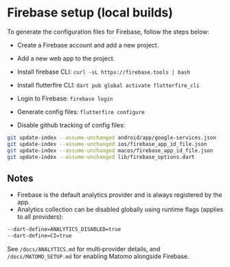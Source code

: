 # Firebase setup (local builds)

To generate the configuration files for Firebase, follow the steps below:

- Create a Firebase account and add a new project.
- Add a new web app to the project.

- Install firebase CLI: `curl -sL https://firebase.tools | bash`
- Install flutterfire CLI: `dart pub global activate flutterfire_cli`
- Login to Firebase: `firebase login`
- Generate config files: `flutterfire configure`
- Disable github tracking of config files:

```bash
git update-index --assume-unchanged android/app/google-services.json
git update-index --assume-unchanged ios/firebase_app_id_file.json
git update-index --assume-unchanged macos/firebase_app_id_file.json
git update-index --assume-unchanged lib/firebase_options.dart
```

## Notes

- Firebase is the default analytics provider and is always registered by the app.
- Analytics collection can be disabled globally using runtime flags (applies to all providers):

```bash
--dart-define=ANALYTICS_DISABLED=true
--dart-define=CI=true
```

See `/docs/ANALYTICS.md` for multi‑provider details, and `/docs/MATOMO_SETUP.md` for enabling Matomo alongside Firebase.
